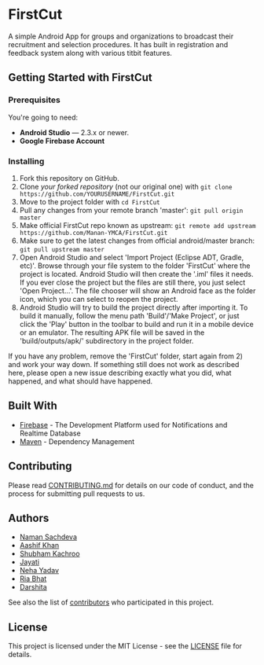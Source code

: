 # FirstCut
A simple Android App for groups and organizations to broadcast their recruitment and selection procedures. It has built in registration and feedback system along with various titbit features.

## Getting Started with FirstCut

### Prerequisites

You're going to need:
- **Android Studio** — 2.3.x or newer.
- **Google Firebase Account**

### Installing

1. Fork this repository on GitHub.
2. Clone *your forked repository* (not our original one) with `git clone https://github.com/YOURUSERNAME/FirstCut.git`
3. Move to the project folder with ```cd FirstCut```
4. Pull any changes from your remote branch 'master': ```git pull origin master```
5. Make official FirstCut repo known as upstream: ```git remote add upstream https://github.com/Manan-YMCA/FirstCut.git```
6. Make sure to get the latest changes from official android/master branch: ```git pull upstream master```
7. Open Android Studio and select 'Import Project (Eclipse ADT, Gradle, etc)'. Browse through your file system to the folder 'FirstCut' where the project is located. Android Studio will then create the '.iml' files it needs. If you ever close the project but the files are still there, you just select 'Open Project…'. The file chooser will show an Android face as the folder icon, which you can select to reopen the project.
8. Android Studio will try to build the project directly after importing it. To build it manually, follow the menu path 'Build'/'Make Project', or just click the 'Play' button in the toolbar to build and run it in a mobile device or an emulator. The resulting APK file will be saved in the 'build/outputs/apk/' subdirectory in the project folder.

If you have any problem, remove the 'FirstCut' folder, start again from 2) and work your way down. If something still does not work as described here, please open a new issue describing exactly what you did, what happened, and what should have happened.

## Built With

* [Firebase](https://firebase.google.com/) - The Development Platform used for Notifications and Realtime Database
* [Maven](https://maven.apache.org/) - Dependency Management

## Contributing

Please read [CONTRIBUTING.md](CONTRIBUTING.md) for details on our code of conduct, and the process for submitting pull requests to us.

## Authors

* [Naman Sachdeva](https://github.com/namansachdeva)
* [Aashif Khan](https://github.com/aashifkhanate)
* [Shubham Kachroo](https://github.com/the-Alchemister)
* [Jayati](https://github.com/jayati2016)
* [Neha Yadav](https://github.com/nehayadav113)
* [Ria Bhat](https://github.com/riabhat)
* [Darshita](https://github.com/darshita1108)

See also the list of [contributors](https://github.com/Manan-YMCA/FirstCut/graphs/contributors) who participated in this project.

## License

This project is licensed under the MIT License - see the [LICENSE](LICENSE) file for details.
